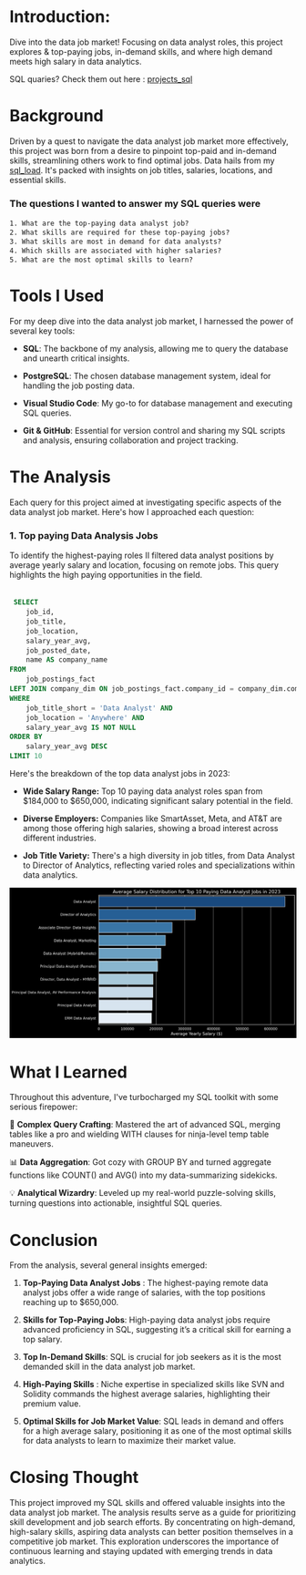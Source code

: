 # Introduction:
Dive into the data job market! Focusing on data analyst roles, this project explores & top-paying jobs, in-demand skills, and where high demand meets high salary in data analytics.

SQL quaries? Check them out here : [projects_sql](/projects_sql/)

# Background 

Driven by a quest to navigate the data analyst job market more effectively, this project was born from a desire to pinpoint top-paid and in-demand skills, streamlining others work to find optimal
jobs. Data hails from my [sql_load](//sql_load/lukebarousse.com/sql). It's packed with insights on job titles, salaries, locations, and essential
skills.

### The questions I wanted to answer my SQL queries were 

    1. What are the top-paying data analyst job?
    2. What skills are required for these top-paying jobs?
    3. What skills are most in demand for data analysts?
    4. Which skills are associated with higher salaries?
    5. What are the most optimal skills to learn?

# Tools I Used

For my deep dive into the data analyst job market, I harnessed the power of several key tools:

- **SQL**: The backbone of my analysis, allowing me to query the database and unearth critical insights.

- **PostgreSQL**: The chosen database management system, ideal for handling the job posting data.

- **Visual Studio Code**: My go-to for database management and executing SQL queries.

- **Git & GitHub**: Essential for version control and sharing my SQL scripts and analysis, ensuring collaboration and project tracking.

# The Analysis

Each query for this project aimed at investigating specific aspects of the data analyst job market. Here's how I approached each question:


### 1. Top paying Data Analysis Jobs 

To identify the highest-paying roles II filtered data analyst positions by average yearly salary and location, focusing on remote jobs. This query highlights the high paying opportunities in the field.

```sql

 SELECT
    job_id,
    job_title,
    job_location,
    salary_year_avg,
    job_posted_date,
    name AS company_name 
FROM 
    job_postings_fact
LEFT JOIN company_dim ON job_postings_fact.company_id = company_dim.company_id
WHERE
    job_title_short = 'Data Analyst' AND 
    job_location = 'Anywhere' AND 
    salary_year_avg IS NOT NULL
ORDER BY 
    salary_year_avg DESC
LIMIT 10

```
Here's the breakdown of the top data analyst jobs
in 2023:
- **Wide Salary Range:** Top 10 paying data
analyst roles span from $184,000 to $650,000,
indicating significant salary potential in the
field.

- **Diverse Employers:** Companies like
SmartAsset, Meta, and AT&T are among those
offering high salaries, showing a broad interest
across different industries.

- **Job Title Variety:** There's a high diversity
in job titles, from Data Analyst to Director of
Analytics, reflecting varied roles and
specializations within data analytics.

![Top Paying Roles](assets\1_top_paying_roles.png)
#  What I Learned 

Throughout this adventure, I've turbocharged my SQL toolkit with some serious firepower:

🧩 **Complex Query Crafting**: Mastered the art of advanced SQL, merging tables like a pro and wielding WITH clauses for ninja-level temp table maneuvers.

📊 **Data Aggregation**: Got cozy with GROUP BY and turned aggregate functions like COUNT() and AVG() into my data-summarizing sidekicks.

💡 **Analytical Wizardry**: Leveled up my real-world puzzle-solving skills, turning questions into actionable, insightful SQL queries.


# Conclusion 

From the analysis, several general insights emerged:

1. **Top-Paying Data Analyst Jobs** : The highest-paying remote data analyst jobs offer a wide range of salaries, with the top positions reaching up to $650,000.

2. **Skills for Top-Paying Jobs**: High-paying data analyst jobs require advanced proficiency in SQL, suggesting it’s a critical skill for earning a top salary.

3. **Top In-Demand Skills**: SQL is crucial for job seekers as it is the most demanded skill in the data analyst job market.

4. **High-Paying Skills** : Niche expertise in specialized skills like SVN and Solidity commands the highest average salaries, highlighting their premium value.

5. **Optimal Skills for Job Market Value**: SQL leads in demand and offers for a high average salary, positioning it as one of the most optimal skills for data analysts to learn to maximize their market value.


# Closing Thought 

This project improved my SQL skills and offered valuable insights into the data analyst job market. The analysis results serve as a guide for prioritizing skill development and job search efforts. By concentrating on high-demand, high-salary skills, aspiring data analysts can better position themselves in a competitive job market. This exploration underscores the importance of continuous learning and staying updated with emerging trends in data analytics.











